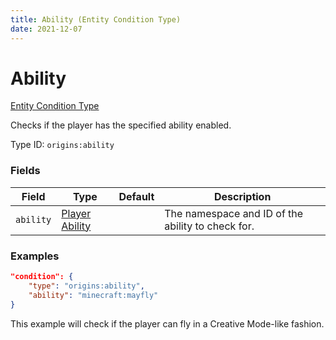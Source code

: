 ```yaml
---
title: Ability (Entity Condition Type)
date: 2021-12-07
---
```


# Ability

[Entity Condition Type](../entity_condition_types.md)

Checks if the player has the specified ability enabled.

Type ID: `origins:ability`


### Fields

Field | Type | Default | Description
------|------|---------|------------
`ability` | [Player Ability](../data_types/player_ability.md) | | The namespace and ID of the ability to check for.


### Examples

```json
"condition": {
    "type": "origins:ability",
    "ability": "minecraft:mayfly"
}
```

This example will check if the player can fly in a Creative Mode-like fashion.
